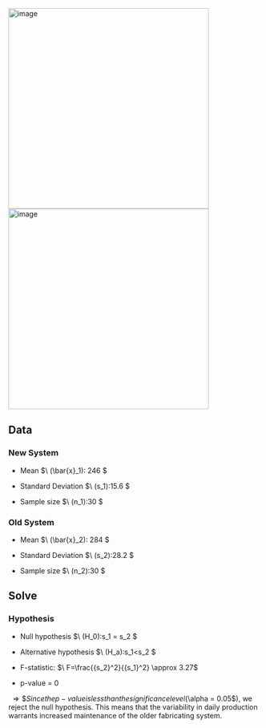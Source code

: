 <img width="400" alt="image" src="https://github.com/user-attachments/assets/3548fca4-e225-4ed3-8ca0-c5ee4ce011e4" />
<br>
<img width="400" alt="image" src="https://github.com/user-attachments/assets/75f263ec-8cfb-437e-9390-3e34bd7ee90f" />


## Data
### New System
- Mean
$\  (\bar{x}_1): 246 \$

- Standard Deviation
$\ (s_1):15.6 \$

- Sample size
$\ (n_1):30 \$

### Old System
- Mean
$\  (\bar{x}_2): 284 \$

- Standard Deviation
$\ (s_2):28.2 \$

- Sample size
$\ (n_2):30 \$

## Solve

### Hypothesis
- Null hypothesis
$\ (H_0):s_1 = s_2 \$

- Alternative hypothesis
$\ (H_a):s_1<s_2 \$

- F-statistic:
$\ F=\frac{{s_2}^2}{{s_1}^2}  \approx 3.27\$

- p-value = 0

$\ \Rightarrow \$
Since the p-value is less than the significance level ($\alpha = 0.05$), we reject the null hypothesis. This means that the variability in daily production warrants increased maintenance of the older fabricating system.
